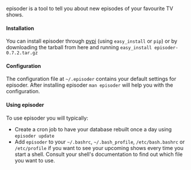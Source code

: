 episoder is a tool to tell you about new episodes of your favourite TV shows.

#### Installation

You can install episoder through [pypi](https://pypi.python.org/pypi/episoder) (using `easy_install` or `pip`) or by
downloading the tarball from here and running `easy_install episoder-0.7.2.tar.gz`

#### Configuration

The configuration file at `~/.episoder` contains your default settings for episoder. After installing episoder
`man episoder` will help you with the configuration.

#### Using episoder

To use episoder you will typically:

* Create a cron job to have your database rebuilt once a day using `episoder update`
* Add `episoder` to your `~/.bashrc`, `~/.bash_profile`, `/etc/bash.bashrc` or `/etc/profile` if you want to see
your upcoming shows every time you start a shell. Consult your shell's documentation to find out which file you
want to use.
